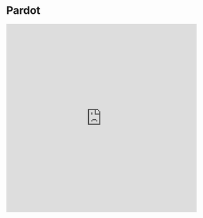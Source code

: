 Pardot
======
<iframe src="http://marketing.fonteva.com/l/34462/2014-01-20/sy" width="100%" height="500" type="text/html" frameborder="0" allowTransparency="true" style="border: 0"></iframe>
